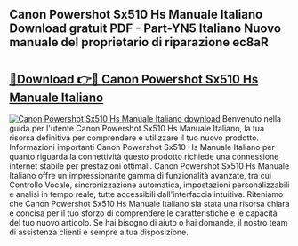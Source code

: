 ## Canon Powershot Sx510 Hs Manuale Italiano Download gratuit PDF - Part-YN5 Italiano Nuovo manuale del proprietario di riparazione ec8aR

# <h2><a href="http://dfcw4o.blite.top/?on=Canon+Powershot+Sx510+Hs+Manuale+Italiano">🔗Download 👉🔴 Canon Powershot Sx510 Hs Manuale Italiano</a></h2>

[![Canon Powershot Sx510 Hs Manuale Italiano download](https://i.imgur.com/lujVjoI.png)](http://dfcw4o.blite.top/?on=Canon+Powershot+Sx510+Hs+Manuale+Italiano)
Benvenuto nella guida per l'utente Canon Powershot Sx510 Hs Manuale Italiano, la tua risorsa definitiva per comprendere e utilizzare il tuo nuovo prodotto. Informazioni importanti Canon Powershot Sx510 Hs Manuale Italiano per quanto riguarda la connettività questo prodotto richiede una connessione internet stabile per prestazioni ottimali. Canon Powershot Sx510 Hs Manuale Italiano offre un'impressionante gamma di funzionalità avanzate, tra cui Controllo Vocale, sincronizzazione automatica, impostazioni personalizzabili e analisi in tempo reale, tutte accessibili dall'interfaccia intuitiva. Riteniamo che Canon Powershot Sx510 Hs Manuale Italiano sia stata una risorsa chiara e concisa per il tuo sforzo di comprendere le caratteristiche e le capacità del tuo nuovo articolo. Se hai bisogno di aiuto o hai domande, il nostro team di assistenza clienti è sempre a tua disposizione.
